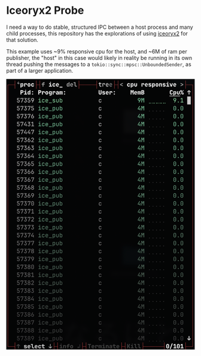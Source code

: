 # Iceoryx2 Probe

I need a way to do stable, structured IPC between a host process and many child
processes, this repository has the explorations of using
[iceoryx2](https://docs.rs/iceoryx2/latest/iceoryx2/) for that solution.

This example uses ~9% responsive cpu for the host, and ~6M of ram per publisher,
the "host" in this case would likely in reality be running in its own thread pushing
the messages to a `tokio::sync::mpsc::UnboundedSender`, as part of a larger application.

![📸](https://github.com/charliethomson/iceoryx2-probe/blob/main/.screenshots/SCR-20241001-gccy.png)

